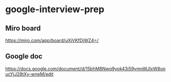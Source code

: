 # google-interview-prep

## Miro board
https://miro.com/app/board/uXjVKfDjWZ4=/

## Google doc
https://docs.google.com/document/d/15bhM8Nwq9yok43i59ymnWJlxW8onucYjJ28tXy-wneM/edit
